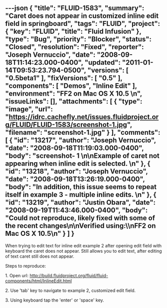 ---json
{
  "title": "FLUID-1583",
  "summary": "Caret does not appear in customized inline edit field in springboard",
  "tags": "FLUID",
  "project": {
    "key": "FLUID",
    "title": "Fluid Infusion"
  },
  "type": "Bug",
  "priority": "Blocker",
  "status": "Closed",
  "resolution": "Fixed",
  "reporter": "Joseph Vernuccio",
  "date": "2008-09-18T11:14:23.000-0400",
  "updated": "2011-01-14T09:53:23.794-0500",
  "versions": [
    "0.5beta1"
  ],
  "fixVersions": [
    "0.5"
  ],
  "components": [
    "Demos",
    "Inline Edit"
  ],
  "environment": "FF2 on Mac OS X 10.5&#x20;\n",
  "issueLinks": [],
  "attachments": [
    {
      "type": "image",
      "url": "https://idrc.cachefly.net/issues.fluidproject.org/FLUID/FLUID-1583/screenshot-1.jpg",
      "filename": "screenshot-1.jpg"
    }
  ],
  "comments": [
    {
      "id": "13217",
      "author": "Joseph Vernuccio",
      "date": "2008-09-18T11:19:03.000-0400",
      "body": "screenshot- 1&#x20;\n\nExample of caret not appearing when inline edit is selected.&#x20;\n"
    },
    {
      "id": "13218",
      "author": "Joseph Vernuccio",
      "date": "2008-09-18T13:26:19.000-0400",
      "body": "In addition, this issue seems to repeat itself in example 3 - multiple inline edits.&#x20;\n"
    },
    {
      "id": "13219",
      "author": "Justin Obara",
      "date": "2008-09-19T11:43:46.000-0400",
      "body": "Could not reproduce, likely fixed with some of the recent changes\n\nVerified using:\\\nFF2 on Mac OS X 10.5\n"
    }
  ]
}
---
When trying to edit text for inline edit example 2 after opening edit field with keyboard the caret does not appear. Still allows you to edit text, after editing of text caret still does not appear.&#x20;

Steps to reproduce:&#x20;

1\. Open url: <http://build.fluidproject.org/fluid/fluid-components/html/InlineEdit.html>

2\. Use 'tab' key to navigate to example 2, customized edit field.&#x20;

3\. Using keyboard tap the 'enter' or 'space' key.

        